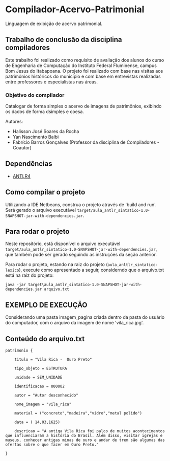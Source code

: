 # Compilador-Acervo-Patrimonial
Linguagem de exibição de acervo patrimonial.

## Trabalho de conclusão da disciplina compiladores
Este trabalho foi realizado como requisito de avaliação dos alunos do curso de Engenharia de Computação do Instituto Federal Fluminense, campus Bom Jesus do Itabapoana.
O projeto foi realizado com base nas visitas aos patrimônios históricos do município e com base em entrevistas realizadas entre professores e especialistas nas áreas.

### Objetivo do compilador
Catalogar de forma simples o acervo de imagens de patrimônios, exibindo os dados de forma dsimples e coesa.

Autores:
- Halisson José Soares da Rocha
- Yan Nascimento Balbi
- Fabrício Barros Gonçalves (Professor da disciplina de Compiladores - Coautor)
## Dependências
- [ANTLR4](https://www.antlr.org/download.html)

## Como compilar o projeto

Utilizando a IDE Netbeans, construa o projeto através de 'build and run'. Será gerado o arquivo executável `target/aula_antlr_sintatico-1.0-SNAPSHOT-jar-with-dependencies.jar`.

## Para rodar o projeto

Neste repositório, está disponível o arquivo executável `target/aula_antlr_sintatico-1.0-SNAPSHOT-jar-with-dependencies.jar`, que também pode ser gerado seguindo as instruções da seção anterior.

Para rodar o projeto, estando na raiz do projeto (`aula_anltlr_sintatico-lexico`), execute como apresentado a seguir, considerndo que o arquivo.txt está na raiz do projeto:
```
java -jar target\aula_antlr_sintatico-1.0-SNAPSHOT-jar-with-dependencies.jar arquivo.txt
```
## EXEMPLO DE EXECUÇÃO
Considerando uma pasta imagem_pagina criada dentro da pasta do usuário do computador, com o arquivo da imagem de nome 'vila_rica.jpg'.

## Conteúdo do arquivo.txt

    
    patrimonio {

		titulo = "Vila Rica -  Ouro Preto"
 
		tipo_objeto = ESTRUTURA
 
		unidade = SEM_UNIDADE
 
		identificacao = 000002
 
		autor = "Autor desconhecido"
 
		nome_imagem = "vila_rica"
 
		material = ("concreto","madeira","vidro","metal polido")
 
		data = ( 14,03,1625)

  		descricao = "A antiga Vila Rica foi palco de muitos acontecimentos que influenciaram a história do Brasil. Além disso, visitar igrejas e museus, conhecer antigas minas de ouro e andar de trem são algumas das ofertas sobre o que fazer em Ouro Preto."
 
    }

